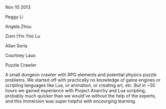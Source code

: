 Nov 10 2013 

Peggy Li

Angela Zhou

Zixin (Yin Yin) Lu

Allan Soria

Courtney Laux

Puzzle Crawler

A small dungeon crawler with RPG elements and potential physics puzzle problems. 
We started off with practically no knowledge of game engines or scripting languages like Lua, or animation, or creating art, etc. But in ~30 hours we gained experience with Project Anarchy and Lua scripting, probably much quicker than we would've without the help of the experts, and this immersion was super helpful with encourging learning.
